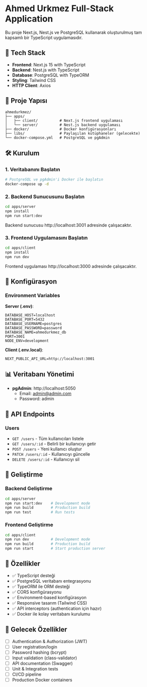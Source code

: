 # Ahmed Urkmez Full-Stack Application

Bu proje Next.js, Nest.js ve PostgreSQL kullanarak oluşturulmuş tam kapsamlı bir TypeScript uygulamasıdır.

## 🚀 Tech Stack

- **Frontend**: Next.js 15 with TypeScript
- **Backend**: Nest.js with TypeScript  
- **Database**: PostgreSQL with TypeORM
- **Styling**: Tailwind CSS
- **HTTP Client**: Axios

## 📁 Proje Yapısı

```
ahmedurkmez/
├── apps/
│   ├── client/          # Next.js frontend uygulaması
│   └── server/          # Nest.js backend uygulaması
├── docker/              # Docker konfigürasyonları
├── libs/                # Paylaşılan kütüphaneler (gelecekte)
└── docker-compose.yml   # PostgreSQL ve pgAdmin
```

## 🛠️ Kurulum

### 1. Veritabanını Başlatın

```bash
# PostgreSQL ve pgAdmin'i Docker ile başlatın
docker-compose up -d
```

### 2. Backend Sunucusunu Başlatın

```bash
cd apps/server
npm install
npm run start:dev
```

Backend sunucusu http://localhost:3001 adresinde çalışacaktır.

### 3. Frontend Uygulamasını Başlatın

```bash
cd apps/client
npm install
npm run dev
```

Frontend uygulaması http://localhost:3000 adresinde çalışacaktır.

## 🔧 Konfigürasyon

### Environment Variables

**Server (.env)**:
```env
DATABASE_HOST=localhost
DATABASE_PORT=5432
DATABASE_USERNAME=postgres
DATABASE_PASSWORD=password
DATABASE_NAME=ahmedurkmez_db
PORT=3001
NODE_ENV=development
```

**Client (.env.local)**:
```env
NEXT_PUBLIC_API_URL=http://localhost:3001
```

## 📊 Veritabanı Yönetimi

- **pgAdmin**: http://localhost:5050
  - Email: admin@admin.com
  - Password: admin

## 🔗 API Endpoints

### Users
- `GET /users` - Tüm kullanıcıları listele
- `GET /users/:id` - Belirli bir kullanıcıyı getir
- `POST /users` - Yeni kullanıcı oluştur
- `PATCH /users/:id` - Kullanıcıyı güncelle
- `DELETE /users/:id` - Kullanıcıyı sil

## 🚀 Geliştirme

### Backend Geliştirme
```bash
cd apps/server
npm run start:dev    # Development mode
npm run build        # Production build
npm run test         # Run tests
```

### Frontend Geliştirme
```bash
cd apps/client
npm run dev          # Development mode
npm run build        # Production build
npm run start        # Start production server
```

## 📝 Özellikler

- ✅ TypeScript desteği
- ✅ PostgreSQL veritabanı entegrasyonu
- ✅ TypeORM ile ORM desteği
- ✅ CORS konfigürasyonu
- ✅ Environment-based konfigürasyon
- ✅ Responsive tasarım (Tailwind CSS)
- ✅ API interceptors (authentication için hazır)
- ✅ Docker ile kolay veritabanı kurulumu

## 🔮 Gelecek Özellikler

- [ ] Authentication & Authorization (JWT)
- [ ] User registration/login
- [ ] Password hashing (bcrypt)
- [ ] Input validation (class-validator)
- [ ] API documentation (Swagger)
- [ ] Unit & Integration tests
- [ ] CI/CD pipeline
- [ ] Production Docker containers
